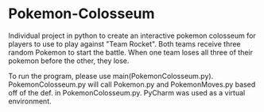 # Pokemon-Colosseum
Individual project in python to create an interactive pokemon colosseum for players to use to play against "Team Rocket". Both teams receive three random Pokemon to start the battle. When one team loses all three of their pokemon before the other, they lose. 

To run the program, please use main(PokemonColosseum.py). PokemonColosseum.py will call Pokemon.py and PokemonMoves.py
based off of the def. in PokemonColosseum.py. PyCharm was used as a virtual environment.
